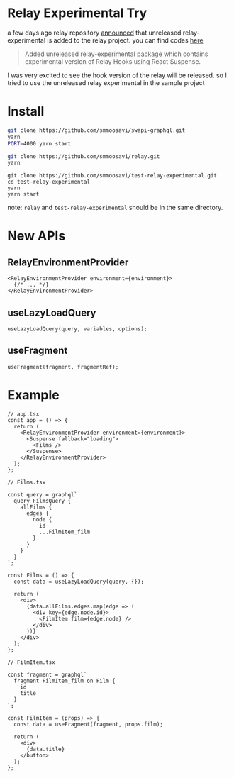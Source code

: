 # Relay Experimental Try

a few days ago relay repository [announced](https://github.com/facebook/relay/releases) that unreleased relay-experimental is added to the relay project. you can find codes [here](https://github.com/facebook/relay/tree/master/packages/relay-experimental)

> Added unreleased relay-experimental package which contains experimental version of Relay Hooks using React Suspense.

I was very excited to see the hook version of the relay will be released. so I tried to use the unreleased relay experimental in the sample project

# Install

```bash
git clone https://github.com/smmoosavi/swapi-graphql.git
yarn
PORT=4000 yarn start
```

```bash
git clone https://github.com/smmoosavi/relay.git
yarn
```

```
git clone https://github.com/smmoosavi/test-relay-experimental.git
cd test-relay-experimental
yarn
yarn start
```

note: `relay` and `test-relay-experimental` should be in the same directory.

# New APIs

## RelayEnvironmentProvider

```tsx
<RelayEnvironmentProvider environment={environment}>
  {/* ... */}
</RelayEnvironmentProvider>
```

## useLazyLoadQuery

```tsx
useLazyLoadQuery(query, variables, options);
```

## useFragment

```tsx
useFragment(fragment, fragmentRef);
```

# Example

```tsx
// app.tsx
const app = () => {
  return (
    <RelayEnvironmentProvider environment={environment}>
      <Suspense fallback="loading">
        <Films />
      </Suspense>
    </RelayEnvironmentProvider>
  );
};
```

```tsx
// Films.tsx

const query = graphql`
  query FilmsQuery {
    allFilms {
      edges {
        node {
          id
          ...FilmItem_film
        }
      }
    }
  }
`;

const Films = () => {
  const data = useLazyLoadQuery(query, {});

  return (
    <div>
      {data.allFilms.edges.map(edge => (
        <div key={edge.node.id}>
          <FilmItem film={edge.node} />
        </div>
      ))}
    </div>
  );
};
```

```tsx
// FilmItem.tsx

const fragment = graphql`
  fragment FilmItem_film on Film {
    id
    title
  }
`;

const FilmItem = (props) => {
  const data = useFragment(fragment, props.film);

  return (
    <div>
      {data.title}
    </button>
  );
};
```
